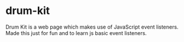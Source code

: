 # drum-kit
Drum Kit is a web page which makes use of JavaScript event listeners.
Made this just for fun and to learn js basic event listeners.
